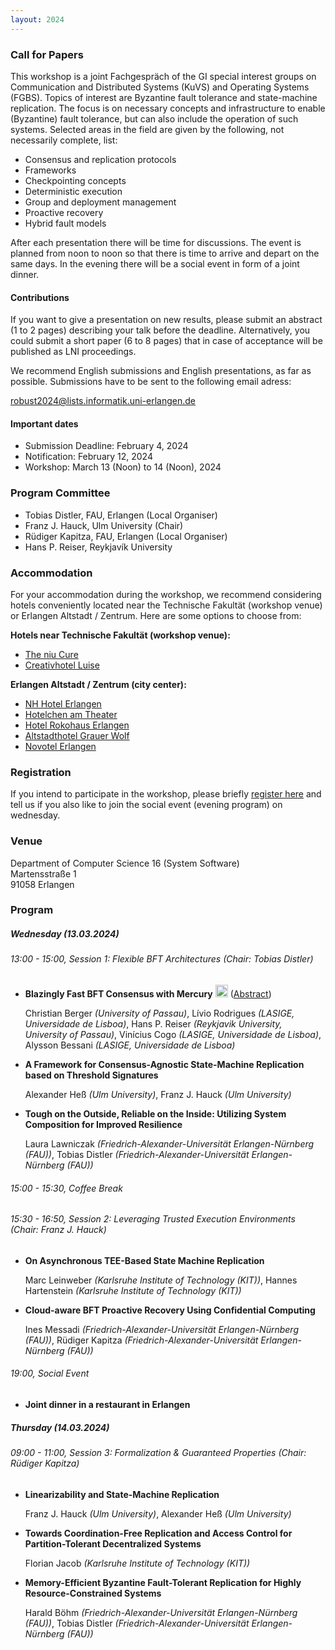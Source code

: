 ```yaml
---
layout: 2024
---
```


### Call for Papers

This workshop is a joint Fachgespräch of the GI special interest groups on Communication and Distributed Systems (KuVS) and Operating Systems (FGBS). Topics of interest are Byzantine fault tolerance and state-machine replication. The focus is on necessary concepts and infrastructure to enable (Byzantine) fault tolerance, but can also include the operation of such systems. Selected areas in the field are given by the following, not necessarily complete, list:


* Consensus and replication protocols
* Frameworks
* Checkpointing concepts
* Deterministic execution
* Group and deployment management
* Proactive recovery
* Hybrid fault models

<!-- * System support for blockchain
* System support for resource-limited devices and blockchain
* Resilient agreement protocols
* Trusted execution for improved resilience of decentralized infrastructures
* Blockchain consistency
* Cryptocurrency attacks and incentives
* Smart contract performance and security
* Blockchain soft and hard forks
* Anonymity and confidentiality in distributed ledgers
* Governance of distributed ledgers
* Scalability of distributed ledgers
* Use cases
* Novel application scenarios -->

After each presentation there will be time for discussions. The event is planned from noon to noon so that there is time to arrive and depart on the same days. In the evening there will be a social event in form of a joint dinner.

#### Contributions

If you want to give a presentation on new results, please submit an abstract (1 to 2 pages) describing your talk before the deadline. 
Alternatively, you could submit a short paper (6 to 8 pages) that in case of acceptance will be published as LNI proceedings. 

We recommend English submissions and English presentations, as far as possible. Submissions have to be sent to the following email adress:

[robust2024@lists.informatik.uni-erlangen.de](mailto:robust2024@lists.informatik.uni-erlangen.de) 

#### Important dates

* Submission Deadline: February 4, 2024
* Notification: February 12, 2024
* Workshop: March 13 (Noon) to 14 (Noon), 2024

### Program Committee


* Tobias Distler, FAU, Erlangen (Local Organiser)
* Franz J. Hauck, Ulm University (Chair)
* Rüdiger Kapitza, FAU, Erlangen (Local Organiser)
* Hans P. Reiser, Reykjavík University


### Accommodation

For your accommodation during the workshop, we recommend considering hotels conveniently located near the Technische Fakultät (workshop venue) or Erlangen Altstadt / Zentrum. Here are some options to choose from:

**Hotels near Technische Fakultät (workshop venue):**

* [The niu Cure](https://the.niu.de/hotels/deutschland/erlangen/the-niu-cure)
* [Creativhotel Luise](https://www.hotel-luise.de/)


**Erlangen Altstadt / Zentrum (city center):**

* [NH Hotel Erlangen](https://www.nh-hotels.com/en/hotel/nh-erlangen)
* [Hotelchen am Theater](https://hotelchen-am-theater.de)
* [Hotel Rokohaus Erlangen](https://hotel-rokokohaus-erlangen.hotel-mix.de/)
* [Altstadthotel Grauer Wolf](https://grauer-wolf.de/)
* [Novotel Erlangen](https://all.accor.com/hotel/5376/index.de.shtml?utm_campaign=seo+maps&utm_medium=seo+maps&utm_source=google+Maps)



### Registration

If you intend to participate in the workshop, please briefly [register here](https://www.betriebssysteme.org/aktivitaeten/treffen/robust2024/) and tell us if you also like to join the social event (evening program) on wednesday.


### Venue

Department of Computer Science 16 (System Software) \
Martensstraße 1 \
91058 Erlangen 


### Program

##### Wednesday (13.03.2024)

###### 13:00 - 15:00, Session 1: Flexible BFT Architectures (Chair: Tobias Distler)

  - **Blazingly Fast BFT Consensus with Mercury**  <img src="https://raw.githubusercontent.com/FortAwesome/Font-Awesome/6.x/svgs/solid/crown.svg" width="20" height="20" href="/assets/abstracts/Mercury.pdf">
 ([Abstract](/assets/abstracts/Mercury.pdf))
  
    Christian Berger *(University of Passau)*, Lívio Rodrigues *(LASIGE, Universidade de Lisboa)*, Hans P. Reiser *(Reykjavik University, University of Passau)*, Vinícius Cogo *(LASIGE, Universidade de Lisboa)*, Alysson Bessani *(LASIGE, Universidade de Lisboa)*
    
  - **A Framework for Consensus-Agnostic State-Machine Replication based on Threshold Signatures**
  
    Alexander Heß *(Ulm University)*, Franz J. Hauck *(Ulm University)*
    
  - **Tough on the Outside, Reliable on the Inside: Utilizing System Composition for Improved Resilience**
  
    Laura Lawniczak *(Friedrich-Alexander-Universität Erlangen-Nürnberg (FAU))*, Tobias Distler *(Friedrich-Alexander-Universität Erlangen-Nürnberg (FAU))*

###### 15:00 - 15:30, Coffee Break

###### 15:30 - 16:50, Session 2: Leveraging Trusted Execution Environments (Chair: Franz J. Hauck)

  - **On Asynchronous TEE-Based State Machine Replication**
  
    Marc Leinweber *(Karlsruhe Institute of Technology (KIT))*, Hannes Hartenstein *(Karlsruhe Institute of Technology (KIT))*
    
  - **Cloud-aware BFT Proactive Recovery Using Confidential Computing**
  
    Ines Messadi *(Friedrich-Alexander-Universität Erlangen-Nürnberg (FAU))*, Rüdiger Kapitza *(Friedrich-Alexander-Universität Erlangen-Nürnberg (FAU))*
    
    
    
###### 19:00, Social Event

  - **Joint dinner in a restaurant in Erlangen**
    

##### Thursday (14.03.2024)

###### 09:00 - 11:00, Session 3: Formalization & Guaranteed Properties (Chair: Rüdiger Kapitza)

  - **Linearizability and State-Machine Replication**
  
    Franz J. Hauck *(Ulm University)*, Alexander Heß *(Ulm University)*
    
  - **Towards Coordination-Free Replication and Access Control for Partition-Tolerant Decentralized Systems**
  
    Florian Jacob *(Karlsruhe Institute of Technology (KIT))*
    
  - **Memory-Efficient Byzantine Fault-Tolerant Replication for Highly Resource-Constrained Systems**
  
    Harald Böhm *(Friedrich-Alexander-Universität Erlangen-Nürnberg (FAU))*, Tobias Distler *(Friedrich-Alexander-Universität Erlangen-Nürnberg (FAU))*



